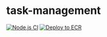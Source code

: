 # task-management

[![Node.js CI](https://github.com/StanislavChankov/task-management/actions/workflows/CI.yml/badge.svg)](https://github.com/StanislavChankov/task-management/actions/workflows/CI.yml)
[![Deploy to ECR](https://github.com/StanislavChankov/task-management/actions/workflows/deployment-image.yml/badge.svg)](https://github.com/StanislavChankov/task-management/actions/workflows/deployment-image.yml)
